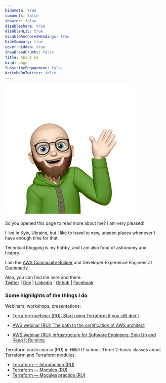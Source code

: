 ```yaml
---
hidemeta: true
comments: false
showtoc: false
disableshare: true
disableHLJS: true
disableAnchoredHeadings: true
hideSummary: true
cover.hidden: true
ShowBreadCrumbs: false
title: About me
kind: page
SubscribeEngagement: false
WriteMeOnTwitter: false
---
```


![](./hoodie-optimized.png#center)

So you opened this page to read more about me? I am very pleased!

I live in Kyiv, Ukraine, but I like to travel to new, unseen places whenever I have enough time for that.

Technical blogging is my hobby, and I am also fond of astronomy and history.

I am the [AWS Community Builder](https://aws.amazon.com/developer/community/community-builders/) and Developer Experience Engineer at [Grammarly](https://grammarly.com).

Also, you can find me here and there:\
[Twitter](https://twitter.com/vasylenko) | [Dev](https://dev.to/svasylenko) | [LinkedIn](https://www.linkedin.com/in/svasylenko/) | [Github](https://github.com/vasylenko) | [Facebook](https://www.facebook.com/vasylenkos) 


### Some highlights of the things I do

Webinars, workshops, presentations:

- [Terraform webinar (RU): Start using Terraform if you still don't](https://www.youtube.com/watch?v=lC4948SizsU)

- [AWS webinar (RU): The path to the certification of AWS architect ](https://www.youtube.com/watch?v=3vVUyJRk_TM)

- [AWS webinar (RU): Infrastructure for Software Engineers: Spin Up and Keep It Running](https://www.youtube.com/watch?v=7rLB4qqWcL0)

Terraform crash course (RU) in Hillel IT school. Three 2-hours classes about Terraform and Terraform modules:

- [Terraform — Introduction (RU)](https://www.youtube.com/watch?v=U8a5TTowUmI)
- [Terraform — Modules (RU)](https://www.youtube.com/watch?v=lIcKRtjKB-Q)
- [Terraform — Modules practice (RU)](https://www.youtube.com/watch?v=-rwA7utnPbs)
